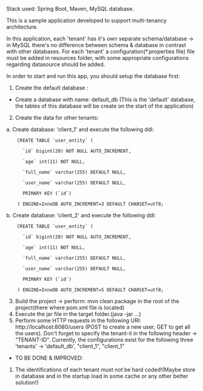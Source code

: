 Stack used: Spring Boot, Maven, MySQL database.

This is a sample application developed to support multi-tenancy architecture.

In this application, each 'tenant' has it's own separate schema/database -> in MySQL there's no difference between schema & database in contrast with other databases.
For each 'tenant' a configuration(*.properties file) file must be added in resources folder, with some appropriate configurations regarding datasource should be added.

In order to start and run this app, you should setup the database first:
1. Create the default database :
 - Create a database with name: default_db
 (This is the 'default' database, the tables of this database will be create on the start of the application)
2. Create the data for other tenants:

  a. Create database: 'client_1' and execute the following ddl:

        CREATE TABLE `user_entity` (

          `id` bigint(20) NOT NULL AUTO_INCREMENT,

          `age` int(11) NOT NULL,

          `full_name` varchar(255) DEFAULT NULL,

          `user_name` varchar(255) DEFAULT NULL,

          PRIMARY KEY (`id`)

        ) ENGINE=InnoDB AUTO_INCREMENT=3 DEFAULT CHARSET=utf8;

  b. Create database: 'client_2' and execute the following ddl:

        CREATE TABLE `user_entity` (

          `id` bigint(20) NOT NULL AUTO_INCREMENT,

          `age` int(11) NOT NULL,

          `full_name` varchar(255) DEFAULT NULL,

          `user_name` varchar(255) DEFAULT NULL,

          PRIMARY KEY (`id`)

        ) ENGINE=InnoDB AUTO_INCREMENT=5 DEFAULT CHARSET=utf8;


3. Build the project -> perform: mvn clean package in the root of the project(there where pom.xml file is located)
4. Execute the jar file in the target folder.(java -jar ...)
5. Perform some HTTP requests in the following URI: http://localhost:8080/users (POST to create a new user, GET to get all the users).
    Don't forget to specify the tenant-it in the following header -> "TENANT-ID".
    Currently, the configurations exist for the following three 'tenants' -> 'default_db', "client_1", "client_1"


 - TO BE DONE & IMPROVED:
1. The identifications of each tenant must not be hard coded!(Maybe store in database and in the startup load in some cache or any other better solution!)


